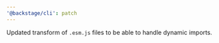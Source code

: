 ```yaml
---
'@backstage/cli': patch
---
```


Updated transform of `.esm.js` files to be able to handle dynamic imports.
